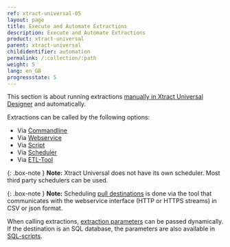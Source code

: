 ```yaml
---
ref: xtract-universal-05
layout: page
title: Execute and Automate Extractions
description: Execute and Automate Extractions
product: xtract-universal
parent: xtract-universal
childidentifier: automation
permalink: /:collection/:path
weight: 5
lang: en_GB
progressstate: 5
---
```


This section is about running extractions [manually in Xtract Universal Designer](./getting-started/run-an-extraction) and automatically.

Extractions can be called by the following options:

- Via [Commandline](./automation/call-via-commandline)
- Via [Webservice](./automation/call-via-webservice)
- Via [Script](./automation/call-via-script)
- Via [Scheduler](./automation/call-via-scheduler)
- Via [ETL-Tool](./automation/call-via-etl)

{: .box-note }
**Note:** Xtract Universal does not have its own scheduler. Most third party schedulers can be used. 


{: .box-note }
**Note:** Scheduling [pull destinations](./destinations#pull-and-push-destinations) is done via the tool that communicates with the webservice interface (HTTP or HTTPS streams) in CSV or json format.

When calling extractions, [extraction parameters](./automation/extraction-parameters) can be passed dynamically.
If the destination is an SQL database, the parameters are also available in [SQL-scripts](./automation/xu-parameter-sql). 


